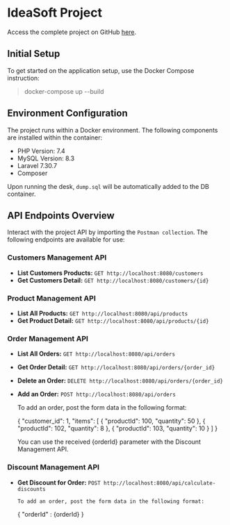 # IdeaSoft Project

Access the complete project on GitHub [here](https://github.com/ideasoft/se-take-home-assessment/tree/master).

## Initial Setup

To get started on the application setup, use the Docker Compose instruction:
>docker-compose up --build

## Environment Configuration
The project runs within a Docker environment. The following components are installed within the container:

- PHP Version: 7.4
- MySQL Version: 8.3
- Laravel 7.30.7
- Composer

Upon running the desk, `dump.sql` will be automatically added to the DB container.

## API Endpoints Overview

Interact with the project API by importing the `Postman collection`. The following endpoints are available for use:

### Customers Management API
- **List Customers Products:** `GET http://localhost:8080/customers`
- **Get Customers Detail:** `GET http://localhost:8080/customers/{id}`

### Product Management API
- **List All Products:** `GET http://localhost:8080/api/products`
- **Get Product Detail:** `GET http://localhost:8080/api/products/{id}`

### Order Management API
- **List All Orders:** `GET http://localhost:8080/api/orders`
- **Get Order Detail:** `GET http://localhost:8080/api/orders/{order_id}`
- **Delete an Order:** `DELETE http://localhost:8080/api/orders/{order_id}`
- **Add an Order:** `POST http://localhost:8080/api/orders`


     To add an order, post the form data in the following format:

    {
        "customer_id": 1,
        "items": [
          {
            "productId": 100,
            "quantity": 50
          },
          {
            "productId": 102,
            "quantity": 8
          },
          {
            "productId": 103,
            "quantity": 10
          }
       ]
     }

    You can use the received {orderId} parameter with the Discount Management API.

### Discount Management API
- **Get Discount for Order:** `POST http://localhost:8080/api/calculate-discounts`

    
      To add an order, post the form data in the following format:

    {
        "orderId" : {orderId}
    }

   

